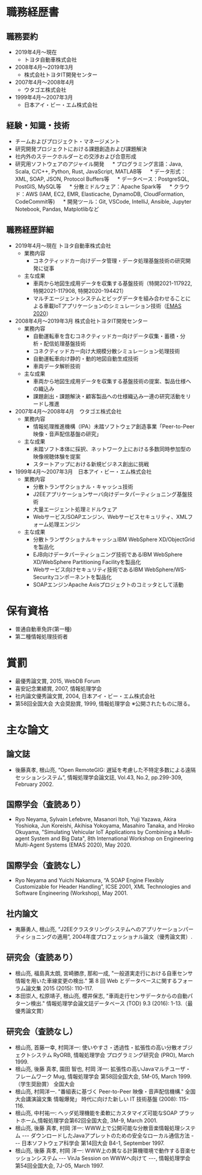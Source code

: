 # 職務経歴書

## 職務要約

* 2019年4月～現在
  * トヨタ自動車株式会社
* 2008年4月～2019年3月
  * 株式会社トヨタIT開発センター
* 2007年4月～2008年4月
  * ウタゴエ株式会社
* 1999年4月～2007年3月
  * 日本アイ・ビー・エム株式会社

## 経験・知識・技術

* チームおよびプロジェクト・マネージメント
* 研究開発プロジェクトにおける課題創造および課題解決
* 社内外のステークホルダーとの交渉および合意形成
* 研究用ソフトウェアのアジャイル開発
　 * プログラミング言語：Java, Scala, C/C++, Python, Rust, JavaScript, MATLAB等
　 * データ形式：XML, SOAP, JSON, Protocol Buffers等
　 * データベース：PostgreSQL, PostGIS, MySQL等
　 * 分散ミドルウェア：Apache Spark等
　 * クラウド：AWS (IAM, EC2, EMR, Elasticache, DynamoDB, CloudFormation, CodeCommit等)
　 * 開発ツール：Git, VSCode, IntelliJ, Ansible, Jupyter Notebook, Pandas, Matplotlibなど

## 職務経歴詳細

* 2019年4月～現在 トヨタ自動車株式会社
  * 業務内容
    * コネクティッドカー向けデータ管理・データ処理基盤技術の研究開発に従事
  * 主な成果
    * 車両から地図生成用データを収集する基盤技術（特開2021-117922, 特開2021-117908, 特開2020-194421）
    * マルチエージェントシステムとビッグデータを組み合わせることによる車載IoTアプリケーションのシミュレーション技術（[EMAS 2020](https://emas2020.in.tu-clausthal.de/accepted-papers.html)）
* 2008年4月～2019年3月 株式会社トヨタIT開発センター
  * 業務内容
    * 自動運転車を含むコネクティッドカー向けデータ収集・蓄積・分析・配信処理基盤技術
    * コネクティッドカー向け大規模分散シミュレーション処理技術
    * 自動運転車向け静的・動的地図自動生成技術
    * 車両データ解析技術
  * 主な成果
    * 車両から地図生成用データを収集する基盤技術の提案、製品仕様への織込み
    * 課題創出・課題解決・顧客製品への仕様織込み一連の研究活動をリードし推進
* 2007年4月～2008年4月　ウタゴエ株式会社
  * 業務内容
    * 情報処理推進機構（IPA）未踏ソフトウェア創造事業「Peer-to-Peer映像・音声配信基盤の研究」
  * 主な成果
    * 未踏ソフト本体に採択、ネットワーク上における多数同時参加型の映像視聴体験を提案
    * スタートアップにおける新規ビジネス創出に挑戦
* 1999年4月～2007年3月　日本アイ・ビー・エム株式会社
  * 業務内容
    * 分散トランザクショナル・キャッシュ技術
    * J2EEアプリケーションサーバ向けデータパーティショニング基盤技術
    * 大量エージェント処理ミドルウェア
    * Webサービス/SOAPエンジン、Webサービスセキュリティ、XMLフォーム処理エンジン
  * 主な成果
    * 分散トランザクショナルキャッシュIBM WebSphere XD/ObjectGridを製品化
    * EJB向けデータパーティショニング技術であるIBM WebSphere XD/WebSphere Partitioning Facilityを製品化
    * Webサービス向けセキュリティ技術であるIBM WebSphere/WS-Securityコンポーネントを製品化
    * SOAPエンジンApache Axisプロジェクトのコミッタとして活動

# 保有資格
* 普通自動車免許(第一種)
* 第二種情報処理技術者

# 賞罰
* 最優秀論文賞, 2015, WebDB Forum
* 喜安記念業績賞, 2007, 情報処理学会
* 社内論文優秀論文賞, 2004, 日本アイ・ビー・エム株式会社
* 第58回全国大会 大会奨励賞, 1999, 情報処理学会
※公開されたものに限る。

# 主な論文

## 論文誌
* 後藤真孝, 根山亮, “Open RemoteGIG: 遅延を考慮した不特定多数による遠隔セッションシステム”, 情報処理学会論文誌, Vol.43, No.2, pp.299-309, February 2002.

## 国際学会（査読あり）
* Ryo Neyama, Sylvain Lefebvre, Masanori Itoh, Yuji Yazawa, Akira Yoshioka, Jun Koreishi, Akihisa Yokoyama, Masahiro Tanaka, and Hiroko Okuyama, "Simulating Vehicular IoT Applications by Combining a Multi-agent System and Big Data", 8th International Workshop on Engineering Multi-Agent Systems (EMAS 2020), May 2020.
## 国際学会（査読なし）
* Ryo Neyama and Yuichi Nakamura, “A SOAP Engine Flexibly Customizable for Header Handling”, ICSE 2001, XML Technologies and Software Engineering (Workshop), May 2001.
## 社内論文
* 夷藤勇人, 根山亮, “J2EEクラスタリングシステムへのアプリケーションパーティショニングの適用”, 2004年度プロフェッショナル論文（優秀論文賞）.
## 研究会（査読あり）
* 根山亮, 福島真太朗, 宮崎勝彦, 那和一成, "一般道実走行における自車センサ情報を用いた車線変更の検出." 第 8 回 Web とデータベースに関するフォーラム論文集 2015 (2015): 110-117.
* 本田崇人, 松原靖子, 根山亮, 櫻井保志, "車両走行センサデータからの自動パターン検出." 情報処理学会論文誌データベース (TOD) 9.3 (2016): 1-13.（最優秀論文賞）
## 研究会（査読なし）
* 根山亮, 首藤一幸, 村岡洋一: 使いやすさ・透過性・拡張性の高い分散オブジェクトシステム RyORB, 情報処理学会 プログラミング研究会 (PRO), March 1999.
* 根山亮, 後藤 真孝, 園田 智也, 村岡 洋一: 拡張性の高いJavaマルチユーザ・フレームワーク Mug, 情報処理学会 第58回全国大会, 5M-05, March 1999.（学生奨励賞）
全国大会
* 根山亮, 村岡洋一. "番組表に基づく Peer-to-Peer 映像・音声配信機構." 全国大会講演論文集 情報爆発」 時代に向けた新しい IT 技術基盤 (2008): 115-116.
* 根山亮, 中村祐一: ヘッダ処理機能を柔軟にカスタマイズ可能なSOAP プラットホーム,情報処理学会第62回全国大会, 3M-9, March 2001.
* 根山亮, 後藤 真孝, 村岡 洋一: WWW上で公開可能な分散音楽情報処理システム --- ダウンロードしたJavaアプレットのための安全なローカル通信方法 ---	日本ソフトウェア科学会 第14回大会 B4-1, September 1997.
* 根山亮, 後藤 真孝, 村岡 洋一: WWW上の異なる計算機環境で動作する音楽セッションシステム --- VirJa Session on WWWへ向けて ---, 情報処理学会 第54回全国大会, 7J-05, March 1997.
